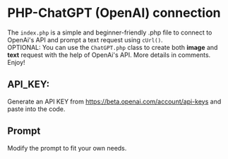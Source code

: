 # PHP-ChatGPT (OpenAI) connection
The `index.php` is a simple and beginner-friendly .php file to connect to OpenAi's API and prompt a text request using `cUrl()`. <br>
OPTIONAL: You can use the `ChatGPT.php` class to create both **image** and **text** request with the help of OpenAi's API. More details in comments. <br>
Enjoy!

## API_KEY:
Generate an API KEY from https://beta.openai.com/account/api-keys and paste into the code.


## Prompt
Modify the prompt to fit your own needs.

